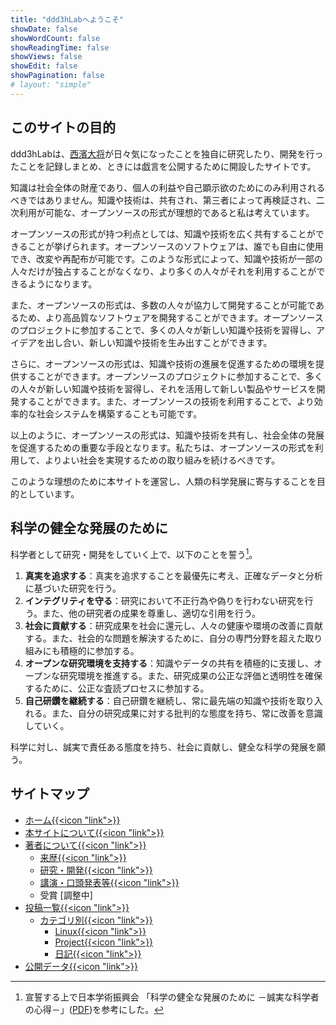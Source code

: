 ```yaml
---
title: "ddd3hLabへようこそ"
showDate: false
showWordCount: false
showReadingTime: false
showViews: false
showEdit: false
showPagination: false
# layout: "simple"
---
```

## このサイトの目的

ddd3hLabは、[西濱大将](/author)が日々気になったことを独自に研究したり、開発を行ったことを記録しまとめ、ときには戯言を公開するために開設したサイトです。

知識は社会全体の財産であり、個人の利益や自己顕示欲のためにのみ利用されるべきではありません。知識や技術は、共有され、第三者によって再検証され、二次利用が可能な、オープンソースの形式が理想的であると私は考えています。

オープンソースの形式が持つ利点としては、知識や技術を広く共有することができることが挙げられます。オープンソースのソフトウェアは、誰でも自由に使用でき、改変や再配布が可能です。このような形式によって、知識や技術が一部の人々だけが独占することがなくなり、より多くの人々がそれを利用することができるようになります。

また、オープンソースの形式は、多数の人々が協力して開発することが可能であるため、より高品質なソフトウェアを開発することができます。オープンソースのプロジェクトに参加することで、多くの人々が新しい知識や技術を習得し、アイデアを出し合い、新しい知識や技術を生み出すことができます。

さらに、オープンソースの形式は、知識や技術の進展を促進するための環境を提供することができます。オープンソースのプロジェクトに参加することで、多くの人々が新しい知識や技術を習得し、それを活用して新しい製品やサービスを開発することができます。また、オープンソースの技術を利用することで、より効率的な社会システムを構築することも可能です。

以上のように、オープンソースの形式は、知識や技術を共有し、社会全体の発展を促進するための重要な手段となります。私たちは、オープンソースの形式を利用して、よりよい社会を実現するための取り組みを続けるべきです。

このような理想のために本サイトを運営し、人類の科学発展に寄与することを目的としています。

## 科学の健全な発展のために

科学者として研究・開発をしていく上で、以下のことを誓う[^1]。

1. **真実を追求する**：真実を追求することを最優先に考え、正確なデータと分析に基づいた研究を行う。
2. **インテグリティを守る**：研究において不正行為や偽りを行わない研究を行う。また、他の研究者の成果を尊重し、適切な引用を行う。
3. **社会に貢献する**：研究成果を社会に還元し、人々の健康や環境の改善に貢献する。また、社会的な問題を解決するために、自分の専門分野を超えた取り組みにも積極的に参加する。
4. **オープンな研究環境を支持する**：知識やデータの共有を積極的に支援し、オープンな研究環境を推進する。また、研究成果の公正な評価と透明性を確保するために、公正な査読プロセスに参加する。
5. **自己研鑽を継続する**：自己研鑽を継続し、常に最先端の知識や技術を取り入れる。また、自分の研究成果に対する批判的な態度を持ち、常に改善を意識していく。

科学に対し、誠実で責任ある態度を持ち、社会に貢献し、健全な科学の発展を願う。

[^1]: 宣誓する上で日本学術振興会 「科学の健全な発展のために －誠実な科学者の心得－」([PDF](/pdf/rinri.pdf))を参考にした。

## サイトマップ

- [ホーム{{<icon "link">}}](/)
- [本サイトについて{{<icon "link">}}](/about)
- [著者について{{<icon "link">}}](/author)
  - [来歴{{<icon "link">}}](/author/cv)
  - [研究・開発{{<icon "link">}}](/author/res-dev)
  - [講演・口頭発表等{{<icon "link">}}](/author/presentation)
  - 受賞 [調整中]
- [投稿一覧{{<icon "link">}}](/posts)
  - [カテゴリ別{{<icon "link">}}](/categories)
    - [Linux{{<icon "link">}}](/categories/linux)
    - [Project{{<icon "link">}}](/categories/project)
    - [日記{{<icon "link">}}](/categories/日記)
- [公開データ{{<icon "link">}}](/data)
